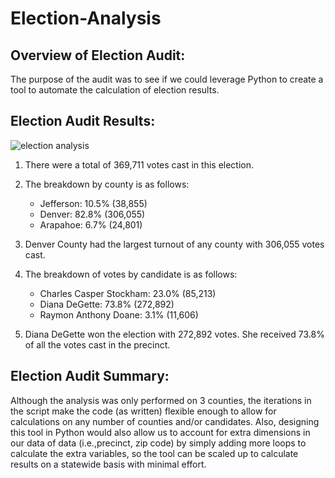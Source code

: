 # Election-Analysis

## Overview of Election Audit: 
The purpose of the audit was to see if we could leverage Python to create a tool to automate the calculation of election results.

## Election Audit Results:

![election analysis](https://user-images.githubusercontent.com/68127033/89742605-4e66c280-da69-11ea-9b01-98b7e9827c4d.PNG)

1. There were a total of 369,711 votes cast in this election.
	
2. The breakdown by county is as follows:
	- Jefferson: 10.5% (38,855)
	- Denver: 82.8% (306,055)
	- Arapahoe: 6.7% (24,801)
		
3. Denver County had the largest turnout of any county with 306,055 votes cast.
	
4. The breakdown of votes by candidate is as follows:
	
	- Charles Casper Stockham: 23.0% (85,213)
	- Diana DeGette: 73.8% (272,892)
	- Raymon Anthony Doane: 3.1% (11,606)
		
5. Diana DeGette won the election with 272,892 votes.  She received 73.8% of all the votes cast in the precinct.

## Election Audit Summary:
Although the analysis was only performed on 3 counties, the iterations in the script make the code (as written)
flexible enough to allow for calculations on any number of counties and/or candidates.  Also, designing this tool 
in Python would also allow us to account for extra dimensions in our data of data (i.e.,precinct, zip code) by
simply adding more loops to calculate the extra variables, so the tool can be scaled up to calculate results
on a statewide basis with minimal effort.

